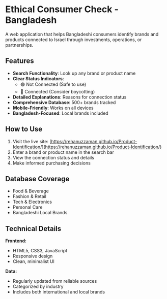 # Ethical Consumer Check - Bangladesh
A web application that helps Bangladeshi consumers identify brands and products connected to Israel through investments, operations, or partnerships.

## Features

- **Search Functionality**: Look up any brand or product name
- **Clear Status Indicators**: 
  - 🟢 Not Connected (Safe to use)
  - 🔴 Connected (Consider boycotting)
- **Detailed Explanations**: Reasons for connection status
- **Comprehensive Database**: 500+ brands tracked
- **Mobile-Friendly**: Works on all devices
- **Bangladesh-Focused**: Local brands included

## How to Use

1. Visit the live site: [https://rehanuzzaman.github.io/Product-Identification/](https://rehanuzzaman.github.io/Product-Identification/)
2. Enter a brand or product name in the search bar
3. View the connection status and details
4. Make informed purchasing decisions

## Database Coverage

- Food & Beverage
- Fashion & Retail
- Tech & Electronics
- Personal Care
- Bangladeshi Local Brands

## Technical Details

**Frontend:**
- HTML5, CSS3, JavaScript
- Responsive design
- Clean, minimalist UI

**Data:**
- Regularly updated from reliable sources
- Categorized by industry
- Includes both international and local brands